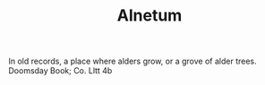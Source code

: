 ---
title: Alnetum
letter: A
permalink: "/definitions/bld-alnetum.html"
body: In old records, a place where alders grow, or a grove of alder trees. Doomsday
  Book; Co. Lltt 4b
published_at: '2018-07-07'
source: Black's Law Dictionary 2nd Ed (1910)
layout: post
---